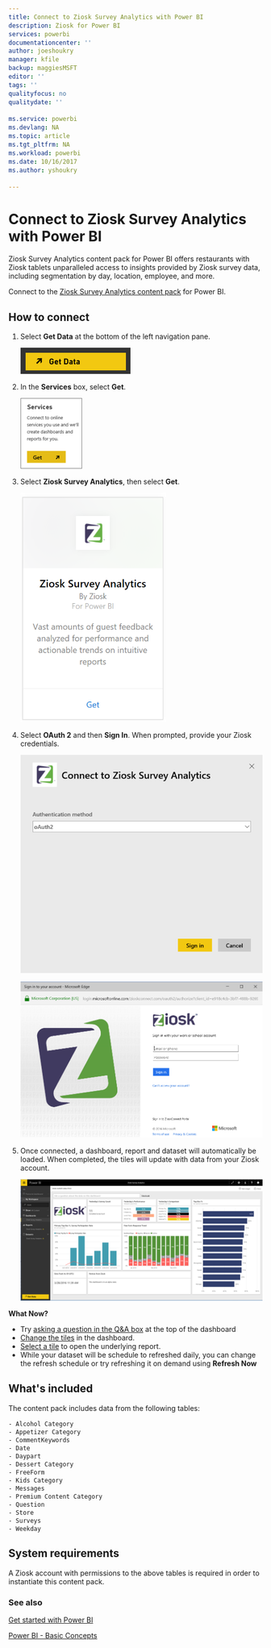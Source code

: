 ```yaml
---
title: Connect to Ziosk Survey Analytics with Power BI
description: Ziosk for Power BI
services: powerbi
documentationcenter: ''
author: joeshoukry
manager: kfile
backup: maggiesMSFT
editor: ''
tags: ''
qualityfocus: no
qualitydate: ''

ms.service: powerbi
ms.devlang: NA
ms.topic: article
ms.tgt_pltfrm: NA
ms.workload: powerbi
ms.date: 10/16/2017
ms.author: yshoukry

---
```

# Connect to Ziosk Survey Analytics with Power BI
Ziosk Survey Analytics content pack for Power BI offers restaurants with Ziosk tablets unparalleled access to insights provided by Ziosk survey data, including segmentation by day, location, employee, and more.

Connect to the [Ziosk Survey Analytics content pack](https://app.powerbi.com/getdata/services/ziosk-survey-analytics) for Power BI.

## How to connect
1. Select **Get Data** at the bottom of the left navigation pane.  
   
    ![](media/service-connect-to-ziosk/getdata.png)
2. In the **Services** box, select **Get**.  
   
    ![](media/service-connect-to-ziosk/services.png)
3. Select **Ziosk Survey Analytics**, then select **Get**.  
   
    ![](media/service-connect-to-ziosk/ziosk.png)
4. Select **OAuth 2** and then **Sign In**. When prompted, provide your Ziosk credentials.
   
    ![](media/service-connect-to-ziosk/creds.png)
   
    ![](media/service-connect-to-ziosk/creds2.png)
5. Once connected, a dashboard, report and dataset will automatically be loaded. When completed, the tiles will update with data from your Ziosk account.
   
    ![](media/service-connect-to-ziosk/dashboard.png)

**What Now?**

* Try [asking a question in the Q&A box](service-q-and-a.md) at the top of the dashboard
* [Change the tiles](service-dashboard-edit-tile.md) in the dashboard.
* [Select a tile](service-dashboard-tiles.md) to open the underlying report.
* While your dataset will be schedule to refreshed daily, you can change the refresh schedule or try refreshing it on demand using **Refresh Now**

## What's included
The content pack includes data from the following tables:  

    - Alcohol Category  
    - Appetizer Category  
    - CommentKeywords  
    - Date  
    - Daypart  
    - Dessert Category  
    - FreeForm  
    - Kids Category  
    - Messages  
    - Premium Content Category  
    - Question  
    - Store  
    - Surveys  
    - Weekday  


## System requirements
A Ziosk account with permissions to the above tables is required in order to instantiate this content pack.

### See also
[Get started with Power BI](service-get-started.md)

[Power BI - Basic Concepts](service-basic-concepts.md)

